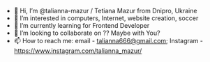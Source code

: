- 👋 Hi, I’m @talianna-mazur / Tetiana Mazur from Dnipro, Ukraine
- 👀 I’m interested in computers, Internet, website creation, soccer
- 🌱 I’m currently learning for Frontend Developer
- 💞️ I’m looking to collaborate on ?? Maybe with You?
- 📫 How to reach me: email - talianna666@gmail.com; Instagram - https://www.instagram.com/talianna_mazur/

<!---
talianna-mazur/talianna-mazur is a ✨ special ✨ repository because its `README.md` (this file) appears on your GitHub profile.
You can click the Preview link to take a look at your changes.
--->
